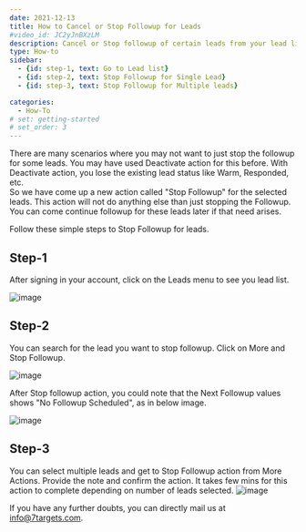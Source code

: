 ```yaml
---
date: 2021-12-13
title: How to Cancel or Stop Followup for Leads
#video_id: JC2yJnBXzLM
description: Cancel or Stop followup of certain leads from your lead list
type: How-to
sidebar:
  - {id: step-1, text: Go to Lead list}
  - {id: step-2, text: Stop Followup for Single Lead}
  - {id: step-3, text: Stop Followup for Multiple leads}

categories:
  - How-To
# set: getting-started
# set_order: 3
---
```


There are many scenarios where you may not want to just stop the followup for some leads. You may have used Deactivate action for this before. With Deactivate action, you lose the existing lead status like Warm, Responded, etc.  
So we have come up a new action called "Stop Followup" for the selected leads. This action will not do anything else than just stopping the Followup.  
You can come continue followup for these leads later if that need arises.

Follow these simple steps to Stop Followup for leads.


## Step-1 

After signing in your account, click on the Leads menu to see you lead list.

![image](../../images/lead-list.jpg)

## Step-2
You can search for the lead you want to stop followup. Click on More and Stop Followup. 

![image](../../images/cancel-followup.jpg)

After Stop followup action, you could note that the Next Followup values shows "No Followup Scheduled", as in below image.

![image](../../images/after-cancel-followup.jpg)

## Step-3

You can select multiple leads and get to Stop Followup action from More Actions. Provide the note and confirm the action. It takes few mins for this action to complete depending on number of leads selected. 
![image](../../images/multiple-leads-cancel-followup.jpg)

If you have any further doubts, you can directly mail us at info@7targets.com.